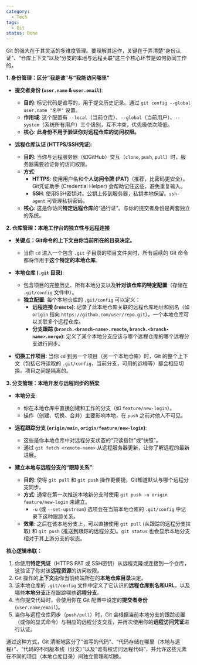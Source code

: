 ```yaml
---
category:
  - Tech
tags:
  - Git
status: Done
---
```

Git 的强大在于其灵活的多维度管理。要理解其运作，关键在于弄清楚“身份认证”、“仓库上下文”以及“分支的本地与远程关联”这三个核心环节是如何协同工作的。

**1. 身份管理：区分“我是谁”与“我能访问哪里”**

- **提交者身份 (`user.name` & `user.email`)**:
    
    - **目的**: 标记代码是谁写的，用于提交历史记录。通过 `git config --global user.name "名字"` 设置。
    - **作用域**: 这个配置有 `--local`（当前仓库）、`--global`（当前用户）、`--system`（系统所有用户）三个级别，互不冲突，优先级依次降低。
    - **核心**: **此身份不用于验证你对远程仓库的访问权限。**
- **远程仓库认证 (HTTPS/SSH凭证)**:
    
    - **目的**: 当你与远程服务器（如GitHub）交互（`clone`, `push`, `pull`）时，服务器需要验证你的访问权限。
    - **方式**:
        - **HTTPS**: 使用用户名和**个人访问令牌 (PAT)**（推荐，比密码更安全）。Git凭证助手 (Credential Helper) 会帮助记住这些，避免重复输入。
        - **SSH**: 使用SSH密钥对。公钥上传到服务器，私钥本地保留。`ssh-agent` 可管理私钥密码。
    - **核心**: 这是你访问**特定远程仓库**的“通行证”。与你的提交者身份是两套独立的系统。

**2. 仓库管理：本地工作台的独立性与远程连接**

- **关键点：Git命令的上下文由你当前所在的目录决定。**
    
    - 当你 `cd` 进入一个包含 `.git` 子目录的项目文件夹时，所有后续的 Git 命令都将作用于**这个特定的本地仓库**。
- **本地仓库 (`.git` 目录)**:
    
    - 包含项目的完整历史、所有本地分支以及**针对该仓库的特定配置**（存储在 `.git/config` 文件中）。
    - **独立配置**: 每个本地仓库的 `.git/config` 可以定义：
        - **远程连接 (`remote`)**: 记录了此本地仓库关联的远程仓库地址和别名（如 `origin` 指向 `https://github.com/user/repo.git`）。一个本地仓库可以关联多个远程仓库。
        - **分支跟踪 (`branch.<branch-name>.remote`, `branch.<branch-name>.merge`)**: 定义了某个本地分支应该与哪个远程仓库的哪个远程分支进行同步。
- **切换工作项目**: 当你 `cd` 到另一个项目（另一个本地仓库）时，Git 的整个上下文（包括它将读取的 `.git/config`，当前分支，可用的远程等）都会相应切换。项目之间是隔离的。
    

**3. 分支管理：本地开发与远程同步的桥梁**

- **本地分支**:
    
    - 你在本地仓库中直接创建和工作的分支（如 `feature/new-login`）。
    - 操作（创建、切换、合并）主要影响本地，在 `push` 之前对他人不可见。
- **远程跟踪分支 (`origin/main`, `origin/feature/new-login`)**:
    
    - 这些是你本地仓库中对远程分支状态的“只读指针”或“快照”。
    - 通过 `git fetch <remote-name>` 从远程服务器更新，让你了解远程的最新进展。
- **建立本地与远程分支的“跟踪关系”**:
    
    - **目的**: 使得 `git pull` 和 `git push` 操作更便捷，Git知道默认与哪个远程分支同步。
    - **方式**: 通常在第一次推送本地新分支时使用 `git push -u origin feature/new-login` 来建立。
        - `-u` (或 `--set-upstream`) 选项会在当前本地仓库的 `.git/config` 中记录下这种跟踪关系。
    - **效果**: 之后在该本地分支上，可以直接使用 `git pull` (从跟踪的远程分支拉取) 和 `git push` (推送到跟踪的远程分支)。`git status` 也会显示本地分支相对于其上游分支的状态。

**核心逻辑串联：**

1. 你使用**特定凭证**（HTTPS PAT 或 SSH密钥）从远程克隆或连接到一个仓库，这验证了你对该**远程资源**的访问权限。
2. Git 操作的**上下文**由你当前终端所在的**本地仓库目录**决定。
3. 该本地仓库的 `.git/config` 文件中定义了它认识的**远程仓库别名和URL**，以及哪些**本地分支**正在跟踪哪些**远程分支**。
4. 当你提交代码时，会使用你在 Git 配置中设定的**提交者身份** (`user.name/email`)。
5. 当你与远程仓库同步（`push/pull`）时，Git 会根据当前本地分支的跟踪设置（或你的显式命令）与相应的远程分支交互，并再次使用你的**远程访问凭证**进行认证。

通过这种方式，Git 清晰地区分了“谁写的代码”、“代码存储在哪里（本地与远程）”、“代码的不同版本线（分支）”以及“谁有权访问远程代码”，并允许这些元素在不同的项目（本地仓库目录）间独立管理和切换。
